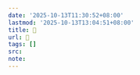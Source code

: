 ```yaml
---
date: '2025-10-13T11:30:52+08:00'
lastmod: '2025-10-13T13:04:51+08:00'
title: 󰧚
url: 󰧚
tags: []
src:
note:
---
```

